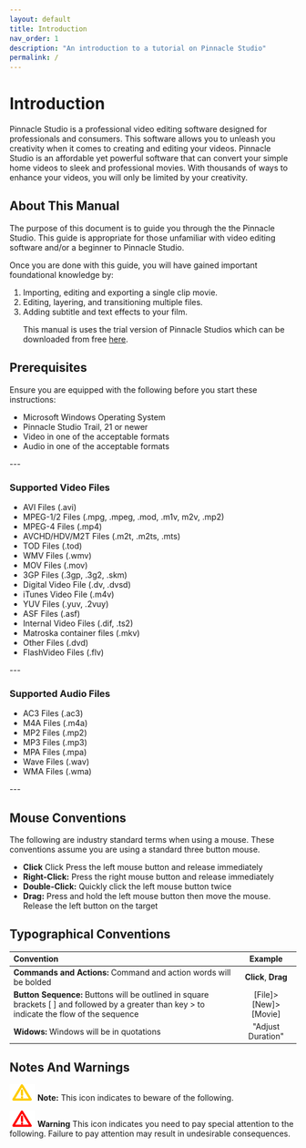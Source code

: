 ```yaml
---
layout: default
title: Introduction
nav_order: 1
description: "An introduction to a tutorial on Pinnacle Studio"
permalink: /
---
```


# Introduction
Pinnacle Studio is a professional video editing software designed for professionals and consumers. 
This software allows you to unleash you creativity when it comes to creating and editing your videos.
 Pinnacle Studio is an affordable yet powerful software that can convert your simple home videos to sleek 
 and professional movies. With thousands of ways to enhance your videos, you will only be limited by your creativity. 


## About This Manual
The purpose of this document is to guide you through the the Pinnacle Studio. 
This guide is appropriate for those unfamiliar with video editing software and/or a beginner to Pinnacle Studio. 

Once you are done with this guide, you will have gained important foundational knowledge by: 
<ol>
<li>Importing, editing and exporting a single clip movie.</li> 
<li>Editing, layering, and transitioning multiple files. </li> 
<li>Adding subtitle and text effects to your film. </li>

This manual is uses the trial version of Pinnacle Studios which can be downloaded from free [here](https://www.pinnaclesys.com/en/free-trials/).
</ol>

## Prerequisites
Ensure you are equipped with the following before you start these instructions: 
 <ul>
 <li>Microsoft Windows Operating System</li>
 <li>Pinnacle Studio Trail, 21 or newer</li>
 <li>Video in one of the acceptable formats</li>
 <li>Audio in one of the acceptable formats</li>
 </ul>
---

### Supported Video Files 
<ul>
<li>AVI Files (.avi)</li>  
<li>MPEG-1/2 Files (.mpg, .mpeg, .mod, .m1v, m2v, .mp2)</li>  
<li>MPEG-4 Files (.mp4)</li>
<li>AVCHD/HDV/M2T Files (.m2t, .m2ts, .mts)</li>
<li>TOD Files (.tod)</li>
<li>WMV Files (.wmv)</li>
<li>MOV Files (.mov)</li>
<li>3GP Files (.3gp, .3g2, .skm)</li>
<li>Digital Video File (.dv, .dvsd)</li>
<li>iTunes Video File (.m4v)</li>
<li>YUV Files (.yuv, .2vuy)</li>
<li>ASF Files (.asf)</li>
<li>Internal Video Files (.dif, .ts2)</li>
<li>Matroska container files (.mkv)</li>
<li>Other Files (.dvd)</li>
<li>FlashVideo Files (.flv)</li>
</ul>
---

### Supported Audio Files 
<ul>
<li>AC3 Files (.ac3)</li>
<li>M4A Files (.m4a)</li>
<li>MP2 Files (.mp2)</li>
<li>MP3 Files (.mp3)</li>
<li>MPA Files (.mpa)</li>
<li>Wave Files (.wav)</li>
<li>WMA Files (.wma)</li>
</ul>
---

## Mouse Conventions
The following are industry standard terms when using a mouse. These conventions assume you are using a standard three 
button mouse.  
<ul>
<li> <b>Click</b> Click Press the left mouse button and release immediately </li>
<li> <b>Right-Click:</b> Press the right mouse button and release immediately </li>
<li> <b>Double-Click:</b> Quickly click the left mouse button twice </li>
<li> <b>Drag:</b> Press and hold the left mouse button then move the mouse. Release the left button on the target</li>
</ul>

## Typographical Conventions

| Convention                      | Example                     | 
| :---                            |    :----:                               | 
| **Commands and Actions:** Command and action words will be bolded | **Click**, **Drag**                           | 
| **Button Sequence:** Buttons will be outlined in square brackets [ ] and followed by a greater than key > to indicate the flow of the sequence | [File]>[New]>[Movie]        |
| **Widows:** Windows will be in quotations                        | "Adjust Duration"                       |

 
## Notes And Warnings

![warning](docs/images/warning.png) **Note:** This icon indicates to beware of the following.

![critical](docs/images/critical.png) **Warning** This icon indicates you need to pay special attention to the following. 
Failure to pay attention may result in undesirable consequences.
 




